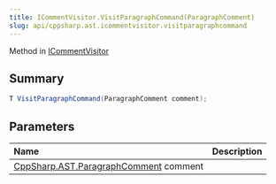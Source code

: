```yaml
---
title: ICommentVisitor.VisitParagraphCommand(ParagraphComment)
slug: api/cppsharp.ast.icommentvisitor.visitparagraphcommand
---
```

Method in [ICommentVisitor](/api/cppsharp/ast/icommentvisitor)

## Summary



```csharp
T VisitParagraphCommand(ParagraphComment comment);
```

## Parameters

|Name|Description|
|:---|:---|
|[CppSharp.AST.ParagraphComment](/api/cppsharp/ast/paragraphcomment) comment||

